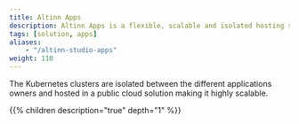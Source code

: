 ```yaml
---
title: Altinn Apps
description: Altinn Apps is a flexible, scalable and isolated hosting solution where apps created in Altinn Studio is deployed. The applications has a web native architecture and is deployed to Kubernetes Clusters as docker containers.   
tags: [solution, apps]
aliases:
    - "/altinn-studio-apps"
weight: 110
---
```


The Kubernetes clusters are isolated between the different applications owners and hosted in a public cloud solution making it highly scalable. 

{{% children description="true" depth="1" %}}